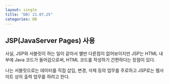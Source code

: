 ```yaml
---
layout: single
title: "DB) 21.07.25"
categories: DB
---
```

## JSP(JavaServer Pages) 사용

사실, JSP와 서블릿이 하는 일이 같아서 별반 다른점이 없어보이지만 JSP는 HTML 내부에 Java 코드가 들어감으로써, HTML 코드를 작성하기 간편하다는 장점이 있다.

나는 서블릿으로는 데이터를 직접 삽입, 변경, 삭제 등의 업무를 주로하고 JSP로는 웹사이트 상의 출력 업무를 하려고 한다.

